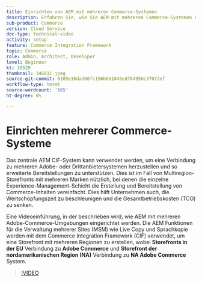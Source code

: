 ```yaml
---
title: Einrichten von AEM mit mehreren Commerce-Systemen
description: Erfahren Sie, wie Sie AEM mit mehreren Commerce-Systemen einrichten. Dadurch können Projekte eine einzige Erlebnisverwaltungsschicht unterstützen, die eine Verbindung zu mehreren Adoben- oder Drittanbieter-Commerce-Backends für Multimarken- und Multiregion-Storefronts herstellt.
sub-product: Commerce
version: Cloud Service
doc-type: technical-video
activity: setup
feature: Commerce Integration Framework
topic: Commerce
role: Admin, Architect, Developer
level: Beginner
kt: 10529
thumbnail: 346811.jpeg
source-git-commit: 6105e16dad66fc196b0d1045ed764950c37072ef
workflow-type: tm+mt
source-wordcount: '165'
ht-degree: 0%

---
```



# Einrichten mehrerer Commerce-Systeme

Das zentrale AEM CIF-System kann verwendet werden, um eine Verbindung zu mehreren Adobe- oder Drittanbietersystemen herzustellen und so erweiterte Bereitstellungen zu unterstützen. Dies ist im Fall von Multiregion-Storefronts mit mehreren Marken nützlich, bei denen die einzelne Experience-Management-Schicht die Erstellung und Bereitstellung von Commerce-Inhalten vereinfacht. Dies hilft Unternehmen auch, die Wertschöpfungszeit zu beschleunigen und die Gesamtbetriebskosten (TCO) zu senken.

Eine Videoeinführung, in der beschrieben wird, wie AEM mit mehreren Adobe-Commerce-Umgebungen eingerichtet werden. Die AEM Funktionen für die Verwaltung mehrerer Sites (MSM) wie Live Copy und Sprachkopie werden mit dem Commerce Integration Framework (CIF) verwendet, um eine Storefront mit mehreren Regionen zu erstellen, wobei __Storefronts in der EU__ Verbindung zu __Adobe Commerce__ und __Storefront der nordamerikanischen Region (NA)__ Verbindung zu __NA Adobe Commerce__ System.

>[!VIDEO](https://video.tv.adobe.com/v/346811/?quality=12&learn=on)
